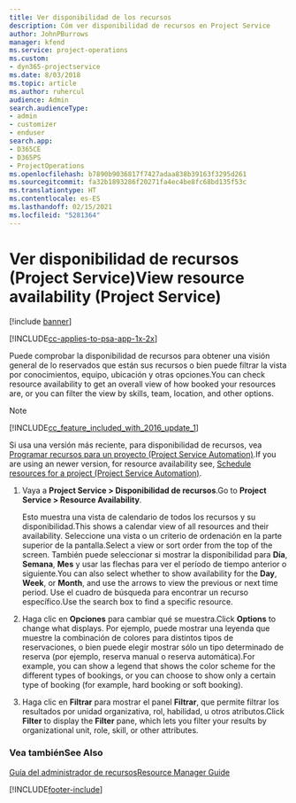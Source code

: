 ```yaml
---
title: Ver disponibilidad de los recursos
description: Cóm ver disponibilidad de recursos en Project Service
author: JohnPBurrows
manager: kfend
ms.service: project-operations
ms.custom:
- dyn365-projectservice
ms.date: 8/03/2018
ms.topic: article
ms.author: ruhercul
audience: Admin
search.audienceType:
- admin
- customizer
- enduser
search.app:
- D365CE
- D365PS
- ProjectOperations
ms.openlocfilehash: b7890b9036817f7427adaa838b39163f3295d261
ms.sourcegitcommit: fa32b1893286f20271fa4ec4be8fc68bd135f53c
ms.translationtype: HT
ms.contentlocale: es-ES
ms.lasthandoff: 02/15/2021
ms.locfileid: "5281364"
---
```

# <a name="view-resource-availability-project-service"></a><span data-ttu-id="db71e-103">Ver disponibilidad de recursos (Project Service)</span><span class="sxs-lookup"><span data-stu-id="db71e-103">View resource availability (Project Service)</span></span>

[!include [banner](../includes/psa-now-project-operations.md)]

[!INCLUDE[cc-applies-to-psa-app-1x-2x](../includes/cc-applies-to-psa-app-1x-2x.md)]

<span data-ttu-id="db71e-104">Puede comprobar la disponibilidad de recursos para obtener una visión general de lo reservados que están sus recursos o bien puede filtrar la vista por conocimientos, equipo, ubicación y otras opciones.</span><span class="sxs-lookup"><span data-stu-id="db71e-104">You can check resource availability to get an overall view of how booked your resources are, or you can filter the view by skills, team, location, and other options.</span></span>  
  
> [!NOTE]
> [!INCLUDE[cc_feature_included_with_2016_update_1](../includes/cc-feature-included-with-2016-update-1.md)]  
> 
>  <span data-ttu-id="db71e-105">Si usa una versión más reciente, para disponibilidad de recursos, vea [Programar recursos para un proyecto (Project Service Automation)](../psa/schedule-resources-project.md).</span><span class="sxs-lookup"><span data-stu-id="db71e-105">If you are using an newer version, for resource availability see, [Schedule resources for a project (Project Service Automation)](../psa/schedule-resources-project.md).</span></span>  

1. <span data-ttu-id="db71e-106">Vaya a **Project Service > Disponibilidad de recursos**.</span><span class="sxs-lookup"><span data-stu-id="db71e-106">Go to **Project Service > Resource Availability**.</span></span>  

    <span data-ttu-id="db71e-107">Esto muestra una vista de calendario de todos los recursos y su disponibilidad.</span><span class="sxs-lookup"><span data-stu-id="db71e-107">This shows a calendar view of all resources and their availability.</span></span> <span data-ttu-id="db71e-108">Seleccione una vista o un criterio de ordenación en la parte superior de la pantalla.</span><span class="sxs-lookup"><span data-stu-id="db71e-108">Select a view or sort order from the top of the screen.</span></span> <span data-ttu-id="db71e-109">También puede seleccionar si mostrar la disponibilidad para **Día**, **Semana**, **Mes** y usar las flechas para ver el período de tiempo anterior o siguiente.</span><span class="sxs-lookup"><span data-stu-id="db71e-109">You can also select whether to show availability for the **Day**, **Week**, or **Month**, and use the arrows to view the previous or next time period.</span></span> <span data-ttu-id="db71e-110">Use el cuadro de búsqueda para encontrar un recurso específico.</span><span class="sxs-lookup"><span data-stu-id="db71e-110">Use the search box to find a specific resource.</span></span>  

2. <span data-ttu-id="db71e-111">Haga clic en **Opciones** para cambiar qué se muestra.</span><span class="sxs-lookup"><span data-stu-id="db71e-111">Click **Options** to change what displays.</span></span> <span data-ttu-id="db71e-112">Por ejemplo, puede mostrar una leyenda que muestre la combinación de colores para distintos tipos de reservaciones, o bien puede elegir mostrar sólo un tipo determinado de reserva (por ejemplo, reserva manual o reserva automática).</span><span class="sxs-lookup"><span data-stu-id="db71e-112">For example, you can show a legend that shows the color scheme for the different types of bookings, or you can choose to show only a certain type of booking (for example, hard booking or soft booking).</span></span>  

3. <span data-ttu-id="db71e-113">Haga clic en **Filtrar** para mostrar el panel **Filtrar**, que permite filtrar los resultados por unidad organizativa, rol, habilidad, u otros atributos.</span><span class="sxs-lookup"><span data-stu-id="db71e-113">Click **Filter** to display the **Filter** pane, which lets you filter your results by organizational unit, role, skill, or other attributes.</span></span>  

### <a name="see-also"></a><span data-ttu-id="db71e-114">Vea también</span><span class="sxs-lookup"><span data-stu-id="db71e-114">See Also</span></span>  
 [<span data-ttu-id="db71e-115">Guía del administrador de recursos</span><span class="sxs-lookup"><span data-stu-id="db71e-115">Resource Manager Guide</span></span>](../psa/resource-manager-guide.md)


[!INCLUDE[footer-include](../includes/footer-banner.md)]